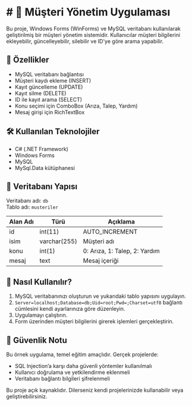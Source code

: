 # # 👥 Müşteri Yönetim Uygulaması

Bu proje, Windows Forms (WinForms) ve MySQL veritabanı kullanılarak geliştirilmiş bir müşteri yönetim sistemidir. Kullanıcılar müşteri bilgilerini ekleyebilir, güncelleyebilir, silebilir ve ID'ye göre arama yapabilir.

## 🚀 Özellikler

- MySQL veritabanı bağlantısı
- Müşteri kaydı ekleme (INSERT)
- Kayıt güncelleme (UPDATE)
- Kayıt silme (DELETE)
- ID ile kayıt arama (SELECT)
- Konu seçimi için ComboBox (Arıza, Talep, Yardım)
- Mesaj girişi için RichTextBox

## 🛠️ Kullanılan Teknolojiler

- C# (.NET Framework)
- Windows Forms
- MySQL
- MySql.Data kütüphanesi

## 🧱 Veritabanı Yapısı

Veritabanı adı: `db`  
Tablo adı: `musteriler`

| Alan Adı | Türü         | Açıklama         |
|----------|--------------|------------------|
| id       | int(11)      | AUTO_INCREMENT   |
| isim     | varchar(255) | Müşteri adı      |
| konu     | int(1)       | 0: Arıza, 1: Talep, 2: Yardım |
| mesaj    | text         | Mesaj içeriği    |


## 📂 Nasıl Kullanılır?

1. MySQL veritabanınızı oluşturun ve yukarıdaki tablo yapısını uygulayın.
2. `Server=localhost;Database=db;Uid=root;Pwd=;Charset=utf8` bağlantı cümlesini kendi ayarlarınıza göre düzenleyin.
3. Uygulamayı çalıştırın.
4. Form üzerinden müşteri bilgilerini girerek işlemleri gerçekleştirin.

## 🔐 Güvenlik Notu

Bu örnek uygulama, temel eğitim amaçlıdır. Gerçek projelerde:
- SQL Injection’a karşı daha güvenli yöntemler kullanılmalı
- Kullanıcı doğrulama ve yetkilendirme eklenmeli
- Veritabanı bağlantı bilgileri şifrelenmeli

Bu proje açık kaynaklıdır. Dilerseniz kendi projelerinizde kullanabilir veya geliştirebilirsiniz.
